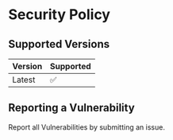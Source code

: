 # Security Policy

## Supported Versions

| Version | Supported          |
| ------- | ------------------ |
| Latest   | :white_check_mark: |

## Reporting a Vulnerability

Report all Vulnerabilities by submitting an issue.
